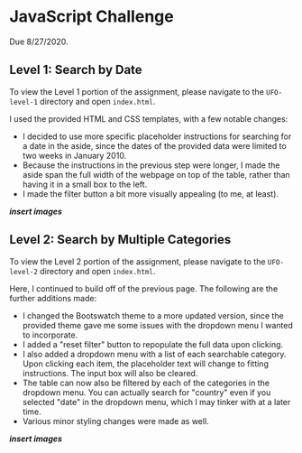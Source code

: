 # JavaScript Challenge
Due 8/27/2020.

## Level 1: Search by Date
To view the Level 1 portion of the assignment, please navigate to the `UFO-level-1` directory and open `index.html`.

I used the provided HTML and CSS templates, with a few notable changes:
* I decided to use more specific placeholder instructions for searching for a date in the aside, since the dates of the provided data were limited to two weeks in January 2010.
* Because the instructions in the previous step were longer, I made the aside span the full width of the webpage on top of the table, rather than having it in a small box to the left.
* I made the filter button a bit more visually appealing (to me, at least).

***insert images***

## Level 2: Search by Multiple Categories
To view the Level 2 portion of the assignment, please navigate to the `UFO-level-2` directory and open `index.html`.

Here, I continued to build off of the previous page. The following are the further additions made:
* I changed the Bootswatch theme to a more updated version, since the provided theme gave me some issues with the dropdown menu I wanted to incorporate.
* I added a "reset filter" button to repopulate the full data upon clicking.
* I also added a dropdown menu with a list of each searchable category. Upon clicking each item, the placeholder text will change to fitting instructions. The input box will also be cleared.
* The table can now also be filtered by each of the categories in the dropdown menu. You can actually search for "country" even if you selected "date" in the dropdown menu, which I may tinker with at a later time.
* Various minor styling changes were made as well.

***insert images***

